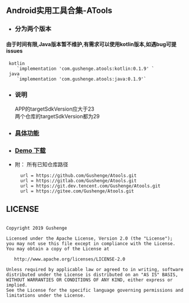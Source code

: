 ## Android实用工具合集-ATools

- ### 分为两个版本
#### 由于时间有限,Java版本暂不维护,有需求可以使用kotlin版本,如遇bug可提issues

     kotlin  
        `implementation 'com.gushenge.atools:kotlin:0.1.9' `  
     java  
        `implementation 'com.gushenge.atools:java:0.1.9'`
        
- ### 说明
    APP的targetSdkVersion应大于23  
    两个仓库的targetSdkVersion都为29
    

- ### [具体功能](https://github.com/Gushenge/Atools/wiki)
- ### [Demo 下载](https://www.coolapk.com/apk/244767)
- 附：
所有已知仓库路径
        
	    url = https://github.com/Gushenge/Atools.git
	    url = https://gitlab.com/Gushenge/Atools.git
	    url = https://git.dev.tencent.com/Gushenge/Atools.git
	    url = https://gitee.com/Gushenge/Atools.git
	    
	    
## LICENSE
```

Copyright 2019 Gushenge

Licensed under the Apache License, Version 2.0 (the "License");
you may not use this file except in compliance with the License.
You may obtain a copy of the License at

   http://www.apache.org/licenses/LICENSE-2.0

Unless required by applicable law or agreed to in writing, software
distributed under the License is distributed on an "AS IS" BASIS,
WITHOUT WARRANTIES OR CONDITIONS OF ANY KIND, either express or implied.
See the License for the specific language governing permissions and
limitations under the License.
```